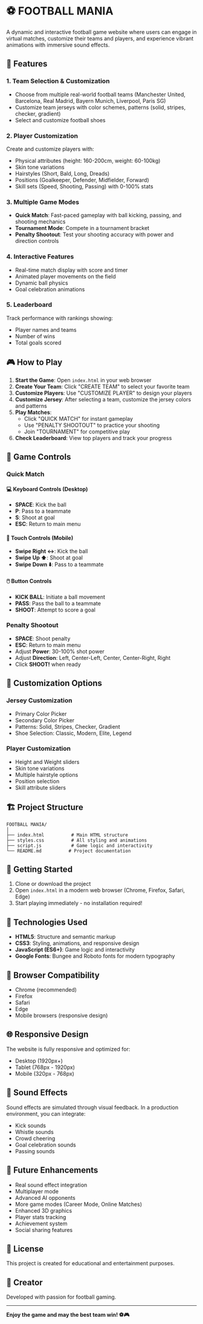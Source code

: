 # ⚽ FOOTBALL MANIA

A dynamic and interactive football game website where users can engage in virtual matches, customize their teams and players, and experience vibrant animations with immersive sound effects.

## 🌟 Features

### 1. Team Selection & Customization
- Choose from multiple real-world football teams (Manchester United, Barcelona, Real Madrid, Bayern Munich, Liverpool, Paris SG)
- Customize team jerseys with color schemes, patterns (solid, stripes, checker, gradient)
- Select and customize football shoes

### 2. Player Customization
Create and customize players with:
- Physical attributes (height: 160-200cm, weight: 60-100kg)
- Skin tone variations
- Hairstyles (Short, Bald, Long, Dreads)
- Positions (Goalkeeper, Defender, Midfielder, Forward)
- Skill sets (Speed, Shooting, Passing) with 0-100% stats

### 3. Multiple Game Modes
- **Quick Match**: Fast-paced gameplay with ball kicking, passing, and shooting mechanics
- **Tournament Mode**: Compete in a tournament bracket
- **Penalty Shootout**: Test your shooting accuracy with power and direction controls

### 4. Interactive Features
- Real-time match display with score and timer
- Animated player movements on the field
- Dynamic ball physics
- Goal celebration animations

### 5. Leaderboard
Track performance with rankings showing:
- Player names and teams
- Number of wins
- Total goals scored

## 🎮 How to Play

1. **Start the Game**: Open `index.html` in your web browser
2. **Create Your Team**: Click "CREATE TEAM" to select your favorite team
3. **Customize Players**: Use "CUSTOMIZE PLAYER" to design your players
4. **Customize Jersey**: After selecting a team, customize the jersey colors and patterns
5. **Play Matches**: 
   - Click "QUICK MATCH" for instant gameplay
   - Use "PENALTY SHOOTOUT" to practice your shooting
   - Join "TOURNAMENT" for competitive play
6. **Check Leaderboard**: View top players and track your progress

## 🎯 Game Controls

### Quick Match

#### 💻 Keyboard Controls (Desktop)
- **SPACE**: Kick the ball
- **P**: Pass to a teammate  
- **S**: Shoot at goal
- **ESC**: Return to main menu

#### 📱 Touch Controls (Mobile)
- **Swipe Right ↔️**: Kick the ball
- **Swipe Up ⬆️**: Shoot at goal
- **Swipe Down ⬇️**: Pass to a teammate

#### 🖱️ Button Controls
- **KICK BALL**: Initiate a ball movement
- **PASS**: Pass the ball to a teammate
- **SHOOT**: Attempt to score a goal

### Penalty Shootout
- **SPACE**: Shoot penalty
- **ESC**: Return to main menu
- Adjust **Power**: 30-100% shot power
- Adjust **Direction**: Left, Center-Left, Center, Center-Right, Right
- Click **SHOOT!** when ready

## 🎨 Customization Options

### Jersey Customization
- Primary Color Picker
- Secondary Color Picker
- Patterns: Solid, Stripes, Checker, Gradient
- Shoe Selection: Classic, Modern, Elite, Legend

### Player Customization
- Height and Weight sliders
- Skin tone variations
- Multiple hairstyle options
- Position selection
- Skill attribute sliders

## 🏗️ Project Structure

```
FOOTBALL MANIA/
│
├── index.html          # Main HTML structure
├── styles.css          # All styling and animations
├── script.js           # Game logic and interactivity
└── README.md          # Project documentation
```

## 🚀 Getting Started

1. Clone or download the project
2. Open `index.html` in a modern web browser (Chrome, Firefox, Safari, Edge)
3. Start playing immediately - no installation required!

## 🎨 Technologies Used

- **HTML5**: Structure and semantic markup
- **CSS3**: Styling, animations, and responsive design
- **JavaScript (ES6+)**: Game logic and interactivity
- **Google Fonts**: Bungee and Roboto fonts for modern typography

## 🎯 Browser Compatibility

- Chrome (recommended)
- Firefox
- Safari
- Edge
- Mobile browsers (responsive design)

## 🌐 Responsive Design

The website is fully responsive and optimized for:
- Desktop (1920px+)
- Tablet (768px - 1920px)
- Mobile (320px - 768px)

## 🎵 Sound Effects

Sound effects are simulated through visual feedback. In a production environment, you can integrate:
- Kick sounds
- Whistle sounds
- Crowd cheering
- Goal celebration sounds
- Passing sounds

## 🔮 Future Enhancements

- Real sound effect integration
- Multiplayer mode
- Advanced AI opponents
- More game modes (Career Mode, Online Matches)
- Enhanced 3D graphics
- Player stats tracking
- Achievement system
- Social sharing features

## 📝 License

This project is created for educational and entertainment purposes.

## 👤 Creator

Developed with passion for football gaming.

---

**Enjoy the game and may the best team win! ⚽🎮**
